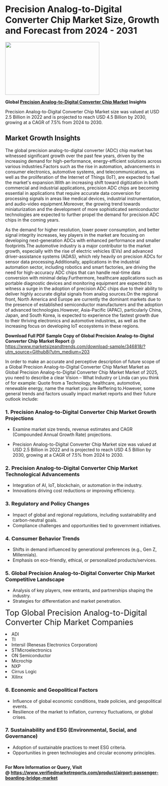 <H1>Precision Analog-to-Digital Converter Chip Market Size, Growth and Forecast from 2024 - 2031</H1><img class="aligncenter size-medium wp-image-584254" src="https://thirdeyenews.in/wp-content/uploads/2024/09/Global-Market-Research-300x168.jpeg" alt="" width="300" height="168" /><p><strong>Global&nbsp;<a href="https://www.marketsizeandtrends.com/download-sample/346818/?utm_source=Github8j?utm_medium=203">Precision Analog-to-Digital Converter Chip Market</a> Insights</strong></p><p>Precision Analog-to-Digital Converter Chip Market size was valued at USD 2.5 Billion in 2022 and is projected to reach USD 4.5 Billion by 2030, growing at a CAGR of 7.5% from 2024 to 2030.</p><p><h2>Market Growth Insights</h2> <p>The global precision analog-to-digital converter (ADC) chip market has witnessed significant growth over the past few years, driven by the increasing demand for high-performance, energy-efficient solutions across various industries.Factors such as the rise in automation, advancements in consumer electronics, automotive systems, and telecommunications, as well as the proliferation of the Internet of Things (IoT), are expected to fuel the market's expansion.With an increasing shift toward digitization in both commercial and industrial applications, precision ADC chips are becoming essential in applications that require accurate data conversion for processing signals in areas like medical devices, industrial instrumentation, and audio-video equipment.Moreover, the growing trend towards miniaturization and the development of more sophisticated semiconductor technologies are expected to further propel the demand for precision ADC chips in the coming years.</p> <p>As the demand for higher resolution, lower power consumption, and better signal integrity increases, key players in the market are focusing on developing next-generation ADCs with enhanced performance and smaller footprints.The automotive industry is a major contributor to the market growth, especially with the rise of electric vehicles (EVs) and advanced driver-assistance systems (ADAS), which rely heavily on precision ADCs for sensor data processing.Additionally, applications in the industrial automation sector, including robotics and smart factories, are driving the need for high-accuracy ADC chips that can handle real-time data conversion with minimal delay.Furthermore, healthcare applications such as portable diagnostic devices and monitoring equipment are expected to witness a surge in the adoption of precision ADC chips due to their ability to deliver highly accurate digital signals from analog sources.On the regional front, North America and Europe are currently the dominant markets due to the presence of established semiconductor manufacturers and the adoption of advanced technologies.However, Asia-Pacific (APAC), particularly China, Japan, and South Korea, is expected to experience the fastest growth due to their thriving electronics and automotive industries, as well as the increasing focus on developing IoT ecosystems in these regions.</p> <p><span class=""><strong>Download Full PDF Sample Copy of Global Precision Analog-to-Digital Converter Chip Market Report</strong> @ <a href="https://www.marketsizeandtrends.com/download-sample/346818/?utm_source=Github8j?utm_medium=203" target="_blank">https://www.marketsizeandtrends.com/download-sample/346818/?utm_source=Github8j?utm_medium=203</a></span></p><p>In order to make an accurate and perceptive description of future scope of a Global&nbsp;Precision Analog-to-Digital Converter Chip Market Market as Global&nbsp;Precision Analog-to-Digital Converter Chip Market Market of 2025, you need to describe a clear Vision &ndash; What Industry or Linda can you think of for example: Quote from a Technology, healthcare, automotive, renewable energy, name the market you are Reffering to.However, some general trends and factors usually impact market reports and their future outlook include:</p><h3>1.&nbsp;<strong>Precision Analog-to-Digital Converter Chip Market Growth Projections</strong></h3><ul><li>Examine market size trends, revenue estimates and CAGR (Compounded Annual Growth Rate) projections.</li><li><p>Precision Analog-to-Digital Converter Chip Market size was valued at USD 2.5 Billion in 2022 and is projected to reach USD 4.5 Billion by 2030, growing at a CAGR of 7.5% from 2024 to 2030.</p></li></ul><h3>2.&nbsp;<strong>Precision Analog-to-Digital Converter Chip Market Technological Advancements</strong></h3><ul><li>Integration of AI, IoT, blockchain, or automation in the industry.</li><li>Innovations driving cost reductions or improving efficiency.</li></ul><h3>3.&nbsp;<strong>Regulatory and Policy Changes</strong></h3><ul><li>Impact of global and regional regulations, including sustainability and carbon-neutral goals.</li><li>Compliance challenges and opportunities tied to government initiatives.</li></ul><h3>4.&nbsp;<strong>Consumer Behavior Trends</strong></h3><ul><li>Shifts in demand influenced by generational preferences (e.g., Gen Z, Millennials).</li><li>Emphasis on eco-friendly, ethical, or personalized products/services.</li></ul><h3>5.&nbsp;<strong>Global Precision Analog-to-Digital Converter Chip Market Competitive Landscape</strong></h3><ul><li>Analysis of key players, new entrants, and partnerships shaping the industry.</li><li>Strategies for differentiation and market penetration.</li></ul><p data-pm-slice="1 1 []"><span style="color: inherit; font-family: inherit; font-size: 25px;">Top Global Precision Analog-to-Digital Converter Chip Market Companies</span></p><div class="" data-test-id=""><p><li>ADI</li><li> TI</li><li> Intersil (Renesas Electronics Corporation)</li><li> STMicroelectronics</li><li> ON Semiconductor</li><li> Microchip</li><li> NXP</li><li> Cirrus Logic</li><li> Xilinx</li></p></div><h3>6.&nbsp;<strong>Economic and Geopolitical Factors</strong></h3><ul><li>Influence of global economic conditions, trade policies, and geopolitical events.</li><li>Resilience of the market to inflation, currency fluctuations, or global crises.</li></ul><h3>7.&nbsp;<strong>Sustainability and ESG (Environmental, Social, and Governance)</strong></h3><ul><li>Adoption of sustainable practices to meet ESG criteria.</li><li>Opportunities in green technologies and circular economy principles.</li></ul><h2><strong style="font-size: 14px;">For More Information or Query, Visit @&nbsp;</strong><a style="background-color: #ffffff; font-size: 14px;" href="https://www.marketsizeandtrends.com/report/precision-analog-to-digital-converter-chip-market/" target="_blank">https://www.verifiedmarketreports.com/product/airport-passenger-boarding-bridge-market</a></h2>